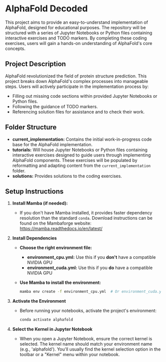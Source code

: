 # AlphaFold Decoded

This project aims to provide an easy-to-understand implementation of AlphaFold, designed for educational purposes. The repository will be structured with a series of Jupyter Notebooks or Python files containing interactive exercises and TODO markers. By completing these coding exercises, users will gain a hands-on understanding of AlphaFold's core concepts.

## Project Description

AlphaFold revolutionized the field of protein structure prediction. This project breaks down AlphaFold's complex processes into manageable steps. Users will actively participate in the implementation process by:

* Filling out missing code sections within provided Jupyter Notebooks or Python files.
* Following the guidance of TODO markers.
* Referencing solution files for assistance and to check their work.

## Folder Structure

* **current_implementation:** Contains the initial work-in-progress code base for the AlphaFold implementation.
* **tutorials:** Will house Jupyter Notebooks or Python files containing interactive exercises designed to guide users through implementing AlphaFold components. These exercises will be populated by reformatting and adapting content from the `current_implementation` folder. 
* **solutions:** Provides solutions to the coding exercises.  

## Setup Instructions

1. **Install Mamba (if needed):**

   * If you don't have Mamba installed, it provides faster dependency resolution than the standard `conda`. Download instructions can be found on the Mambaforge website: https://mamba.readthedocs.io/en/latest/

2. **Install Dependencies**

   * **Choose the right environment file:**
      * **environment_cpu.yml:** Use this if you **don't** have a compatible NVIDIA GPU 
      * **environment_cuda.yml:** Use this if you **do** have a compatible NVIDIA GPU

   * **Use Mamba to install the environment:**
      ```bash
      mamba env create -f environment_cpu.yml  # Or environment_cuda.yml
      ```

3. **Activate the Environment**

   * Before running your notebooks, activate the project's environment:
      ```bash
      conda activate alphafold
      ```

4. **Select the Kernel in Jupyter Notebook**

   * When you open a Jupyter Notebook, ensure the correct kernel is selected. The kernel name should match your environment name (e.g., 'alphafold'). You'll usually find the kernel selection option in the toolbar or a "Kernel" menu within your notebook. 
